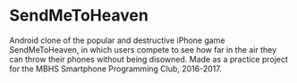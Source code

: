 # SendMeToHeaven
Android clone of the popular and destructive iPhone game SendMeToHeaven, in which users compete to see how far in the air they can throw their phones without being disowned. Made as a practice project for the MBHS Smartphone Programming Club, 2016-2017.
